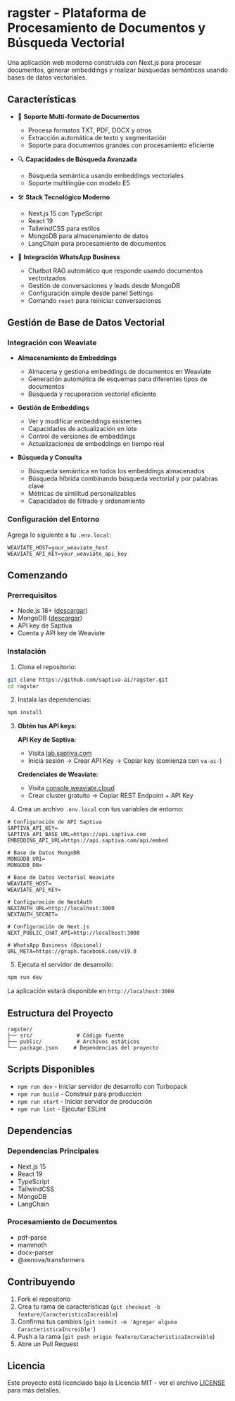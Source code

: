 # ragster - Plataforma de Procesamiento de Documentos y Búsqueda Vectorial

Una aplicación web moderna construida con Next.js para procesar documentos, generar embeddings y realizar búsquedas semánticas usando bases de datos vectoriales.

## Características

- 📄 **Soporte Multi-formato de Documentos**

  - Procesa formatos TXT, PDF, DOCX y otros
  - Extracción automática de texto y segmentación
  - Soporte para documentos grandes con procesamiento eficiente

- 🔍 **Capacidades de Búsqueda Avanzada**

  - Búsqueda semántica usando embeddings vectoriales
  - Soporte multilingüe con modelo E5

- 🛠️ **Stack Tecnológico Moderno**
  - Next.js 15 con TypeScript
  - React 19
  - TailwindCSS para estilos
  - MongoDB para almacenamiento de datos
  - LangChain para procesamiento de documentos

- 💬 **Integración WhatsApp Business**
  - Chatbot RAG automático que responde usando documentos vectorizados
  - Gestión de conversaciones y leads desde MongoDB
  - Configuración simple desde panel Settings
  - Comando `reset` para reiniciar conversaciones

## Gestión de Base de Datos Vectorial

### Integración con Weaviate

- **Almacenamiento de Embeddings**

  - Almacena y gestiona embeddings de documentos en Weaviate
  - Generación automática de esquemas para diferentes tipos de documentos
  - Búsqueda y recuperación vectorial eficiente

- **Gestión de Embeddings**

  - Ver y modificar embeddings existentes
  - Capacidades de actualización en lote
  - Control de versiones de embeddings
  - Actualizaciones de embeddings en tiempo real

- **Búsqueda y Consulta**
  - Búsqueda semántica en todos los embeddings almacenados
  - Búsqueda híbrida combinando búsqueda vectorial y por palabras clave
  - Métricas de similitud personalizables
  - Capacidades de filtrado y ordenamiento

### Configuración del Entorno

Agrega lo siguiente a tu `.env.local`:

```env
WEAVIATE_HOST=your_weaviate_host
WEAVIATE_API_KEY=your_weaviate_api_key
```

## Comenzando

### Prerrequisitos

- Node.js 18+ ([descargar](https://nodejs.org/))
- MongoDB ([descargar](https://www.mongodb.com/try/download/community))
- API key de Saptiva
- Cuenta y API key de Weaviate

### Instalación

1. Clona el repositorio:

```bash
git clone https://github.com/saptiva-ai/ragster.git
cd ragster
```

2. Instala las dependencias:

```bash
npm install
```

3. **Obtén tus API keys:**

   **API Key de Saptiva:**
   - Visita [lab.saptiva.com](https://lab.saptiva.com/)
   - Inicia sesión → Crear API Key → Copiar key (comienza con `va-ai-`)

   **Credenciales de Weaviate:**
   - Visita [console.weaviate.cloud](https://console.weaviate.cloud/)
   - Crear cluster gratuito → Copiar REST Endpoint + API Key

4. Crea un archivo `.env.local` con tus variables de entorno:

```env
# Configuración de API Saptiva
SAPTIVA_API_KEY=
SAPTIVA_API_BASE_URL=https://api.saptiva.com
EMBEDDING_API_URL=https://api.saptiva.com/api/embed

# Base de Datos MongoDB
MONGODB_URI=
MONGODB_DB=

# Base de Datos Vectorial Weaviate
WEAVIATE_HOST=
WEAVIATE_API_KEY=

# Configuración de NextAuth
NEXTAUTH_URL=http://localhost:3000
NEXTAUTH_SECRET=

# Configuración de Next.js
NEXT_PUBLIC_CHAT_API=http://localhost:3000

# WhatsApp Business (Opcional)
URL_META=https://graph.facebook.com/v19.0
```

5. Ejecuta el servidor de desarrollo:

```bash
npm run dev
```

La aplicación estará disponible en `http://localhost:3000`

## Estructura del Proyecto

```
ragster/
├── src/              # Código fuente
├── public/           # Archivos estáticos
└── package.json     # Dependencias del proyecto
```

## Scripts Disponibles

- `npm run dev` - Iniciar servidor de desarrollo con Turbopack
- `npm run build` - Construir para producción
- `npm run start` - Iniciar servidor de producción
- `npm run lint` - Ejecutar ESLint

## Dependencias

### Dependencias Principales

- Next.js 15
- React 19
- TypeScript
- TailwindCSS
- MongoDB
- LangChain

### Procesamiento de Documentos

- pdf-parse
- mammoth
- docx-parser
- @xenova/transformers

## Contribuyendo

1. Fork el repositorio
2. Crea tu rama de características (`git checkout -b feature/CaracteristicaIncreible`)
3. Confirma tus cambios (`git commit -m 'Agregar alguna CaracteristicaIncreible'`)
4. Push a la rama (`git push origin feature/CaracteristicaIncreible`)
5. Abre un Pull Request

## Licencia

Este proyecto está licenciado bajo la Licencia MIT - ver el archivo [LICENSE](LICENSE) para más detalles.
